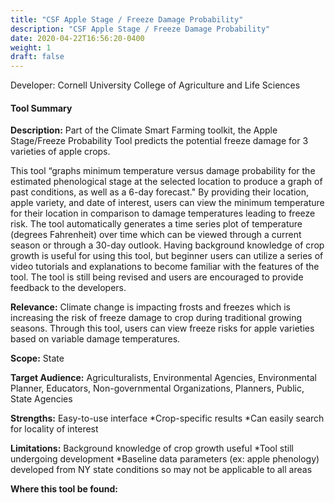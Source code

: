 ```yaml
---
title: "CSF Apple Stage / Freeze Damage Probability"
description: "CSF Apple Stage / Freeze Damage Probability"
date: 2020-04-22T16:56:20-0400
weight: 1
draft: false
---
```

Developer: Cornell University College of Agriculture and Life Sciences

#### Tool Summary
**Description:** Part of the Climate Smart Farming toolkit, the Apple Stage/Freeze Probability Tool predicts the potential freeze damage for 3 varieties of apple crops. 

This tool “graphs minimum temperature versus damage probability for the estimated phenological stage at the selected location to produce a graph of past conditions, as well as a 6-day forecast." By providing their location, apple variety, and date of interest, users can view the minimum temperature for their location in comparison to damage temperatures leading to freeze risk. The tool automatically generates a time series plot of temperature (degrees Fahrenheit) over time which can be viewed through a current season or through a 30-day outlook. Having background knowledge of crop growth is useful for using this tool, but beginner users can utilize a series of video tutorials and explanations to become familiar with the features of the tool. The tool is still being revised and users are encouraged to provide feedback to the developers.

**Relevance:** Climate change is impacting frosts and freezes which is increasing the risk of freeze damage to crop during traditional growing seasons. Through this tool, users can view freeze risks for apple varieties based on variable damage temperatures.

**Scope:** State

**Target Audience:** Agriculturalists, Environmental Agencies, Environmental Planner, Educators, Non-governmental Organizations, Planners, Public, State Agencies

**Strengths:** Easy-to-use interface
*Crop-specific results
*Can easily search for locality of interest

**Limitations:** Background knowledge of crop growth useful
*Tool still undergoing development
*Baseline data parameters (ex: apple phenology) developed from NY state conditions so may not be applicable to all areas

**Where this tool be found:** 
